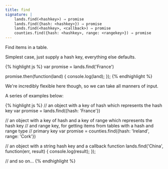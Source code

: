 ```yaml
---
title: find
signature: |
    lands.find(<hashkey>) ⇒ promise
    lands.find({hash: <hashkey>}) ⇒ promise
    lands.find(<hashkey>, <callback>) ⇒ promise
    counties.find({hash: <hashkey>, range: <rangekey>}) ⇒ promise
---
```


Find items in a table.

Simplest case, just supply a hash key, everything else defaults.

{% highlight js %}
var promise = lands.find('France')

promise.then(function(land) {
    console.log(land);
});
{% endhighlight %}

We're incredibly flexible here though, so we can take all manners of input.

A series of examples below:

{% highlight js %}
// an object with a key of hash which represents the hash key
var promise = lands.find({hash: 'France'})

// an object with a key of hash and a key of range which represents the hash key
// and range key, for getting items from tables with a hash and range type
// primary key
var promise = counties.find({hash: 'Ireland', range: 'Cork'})

// an object with a string hash key and a callback function
lands.find('China', function(err, result) {
    console.log(result);
});

// and so on...
{% endhighlight %}
